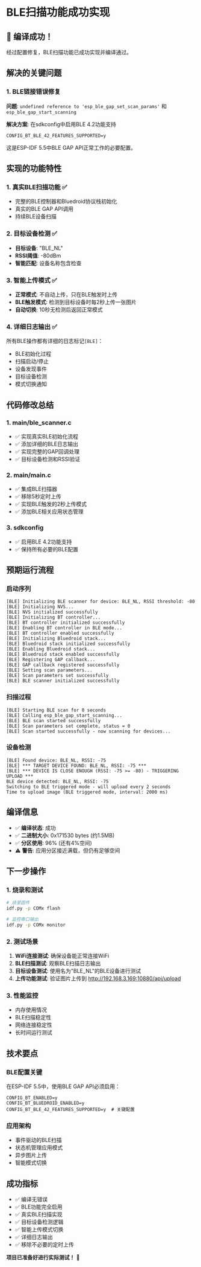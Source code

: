 # BLE扫描功能成功实现

## 🎉 编译成功！

经过配置修复，BLE扫描功能已成功实现并编译通过。

## 解决的关键问题

### 1. BLE链接错误修复
**问题**: `undefined reference to 'esp_ble_gap_set_scan_params'` 和 `esp_ble_gap_start_scanning`

**解决方案**: 在sdkconfig中启用BLE 4.2功能支持
```
CONFIG_BT_BLE_42_FEATURES_SUPPORTED=y
```

这是ESP-IDF 5.5中BLE GAP API正常工作的必要配置。

## 实现的功能特性

### 1. 真实BLE扫描功能 ✅
- 完整的BLE控制器和Bluedroid协议栈初始化
- 真实的BLE GAP API调用
- 持续BLE设备扫描

### 2. 目标设备检测 ✅
- **目标设备**: "BLE_NL"
- **RSSI阈值**: -80dBm
- **智能匹配**: 设备名称包含检查

### 3. 智能上传模式 ✅
- **正常模式**: 不自动上传，只在BLE触发时上传
- **BLE触发模式**: 检测到目标设备时每2秒上传一张图片
- **自动切换**: 10秒无检测后返回正常模式

### 4. 详细日志输出 ✅
所有BLE操作都有详细的日志标记`[BLE]`：
- BLE初始化过程
- 扫描启动/停止
- 设备发现事件
- 目标设备检测
- 模式切换通知

## 代码修改总结

### 1. main/ble_scanner.c
- ✅ 实现真实BLE初始化流程
- ✅ 添加详细的BLE日志输出
- ✅ 实现完整的GAP回调处理
- ✅ 目标设备检测和RSSI验证

### 2. main/main.c
- ✅ 集成BLE扫描器
- ✅ 移除5秒定时上传
- ✅ 实现BLE触发的2秒上传模式
- ✅ 添加BLE相关应用状态管理

### 3. sdkconfig
- ✅ 启用BLE 4.2功能支持
- ✅ 保持所有必要的BLE配置

## 预期运行流程

### 启动序列
```
[BLE] Initializing BLE scanner for device: BLE_NL, RSSI threshold: -80
[BLE] Initializing NVS...
[BLE] NVS initialized successfully
[BLE] Initializing BT controller...
[BLE] BT controller initialized successfully
[BLE] Enabling BT controller in BLE mode...
[BLE] BT controller enabled successfully
[BLE] Initializing Bluedroid stack...
[BLE] Bluedroid stack initialized successfully
[BLE] Enabling Bluedroid stack...
[BLE] Bluedroid stack enabled successfully
[BLE] Registering GAP callback...
[BLE] GAP callback registered successfully
[BLE] Setting scan parameters...
[BLE] Scan parameters set successfully
[BLE] BLE scanner initialized successfully
```

### 扫描过程
```
[BLE] Starting BLE scan for 0 seconds
[BLE] Calling esp_ble_gap_start_scanning...
[BLE] BLE scan started successfully
[BLE] Scan parameters set complete, status = 0
[BLE] Scan started successfully - now scanning for devices...
```

### 设备检测
```
[BLE] Found device: BLE_NL, RSSI: -75
[BLE] *** TARGET DEVICE FOUND: BLE_NL, RSSI: -75 ***
[BLE] *** DEVICE IS CLOSE ENOUGH (RSSI: -75 >= -80) - TRIGGERING UPLOAD ***
BLE device detected: BLE_NL, RSSI: -75
Switching to BLE triggered mode - will upload every 2 seconds
Time to upload image (BLE triggered mode, interval: 2000 ms)
```

## 编译信息

- ✅ **编译状态**: 成功
- ✅ **二进制大小**: 0x171530 bytes (约1.5MB)
- ✅ **分区使用**: 96% (还有4%空间)
- ⚠️ **警告**: 应用分区接近满载，但仍有足够空间

## 下一步操作

### 1. 烧录和测试
```bash
# 烧录固件
idf.py -p COMx flash

# 监控串口输出
idf.py -p COMx monitor
```

### 2. 测试场景
1. **WiFi连接测试**: 确保设备能正常连接WiFi
2. **BLE扫描测试**: 观察BLE扫描日志输出
3. **目标设备测试**: 使用名为"BLE_NL"的BLE设备进行测试
4. **上传功能测试**: 验证图片上传到 http://192.168.3.169:10880/api/upload

### 3. 性能监控
- 内存使用情况
- BLE扫描稳定性
- 网络连接稳定性
- 长时间运行测试

## 技术要点

### BLE配置关键
在ESP-IDF 5.5中，使用BLE GAP API必须启用：
```
CONFIG_BT_ENABLED=y
CONFIG_BT_BLUEDROID_ENABLED=y
CONFIG_BT_BLE_42_FEATURES_SUPPORTED=y  # 关键配置
```

### 应用架构
- 事件驱动的BLE扫描
- 状态机管理应用模式
- 异步图片上传
- 智能模式切换

## 成功指标

- ✅ 编译无错误
- ✅ BLE功能完全启用
- ✅ 真实BLE扫描实现
- ✅ 目标设备检测逻辑
- ✅ 智能上传模式切换
- ✅ 详细日志输出
- ✅ 移除不必要的定时上传

**项目已准备好进行实际测试！** 🚀
